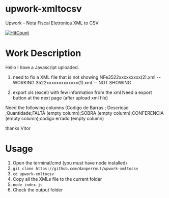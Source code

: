 # upwork-xmltocsv
Upwork - Nota Fiscal Eletronica XML to CSV

[![HitCount](https://hits.dwyl.com/Danperrout/upwork-xmltocsv.svg?style=flat)](http://hits.dwyl.com/Danperrout/upwork-xmltocsv)

# Work Description

Hello
I have a Javascript uploaded.
1) need to fix a XML file that is not showing
NFe3522xxxxxxxxx(2).xml -- WORKING
3522xxxxxxxxxxxxx(1).xml -- NOT SHOWING

2) export xls (excel) with few information from the xml
Need a export button at the next page (after upload xml file)

Need the following columns (Codigo de Barras ; Descricao ;Quantidade;FALTA (empty column);SOBRA (empty column);CONFERENCIA (empty column);codigo errado (empty column)

thanks
Vitor

# Usage

1. Open the terminal/cmd (you must have node installed)
2. ```git clone https://github.com/danperrout/upwork-xmltocsv```
3. ```cd upwork-xmltocsv```
4. Copy all the XMLs file to the current folder
5. ```node index.js```
6. Check the output folder